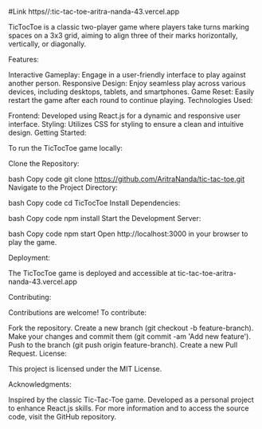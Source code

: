 #Link https//:tic-tac-toe-aritra-nanda-43.vercel.app


TicTocToe is a classic two-player game where players take turns marking spaces on a 3x3 grid, aiming to align three of their marks horizontally, vertically, or diagonally.

Features:

Interactive Gameplay: Engage in a user-friendly interface to play against another person.
Responsive Design: Enjoy seamless play across various devices, including desktops, tablets, and smartphones.
Game Reset: Easily restart the game after each round to continue playing.
Technologies Used:

Frontend: Developed using React.js for a dynamic and responsive user interface.
Styling: Utilizes CSS for styling to ensure a clean and intuitive design.
Getting Started:

To run the TicTocToe game locally:

Clone the Repository:

bash
Copy code
git clone https://github.com/AritraNanda/tic-tac-toe.git
Navigate to the Project Directory:

bash
Copy code
cd TicTocToe
Install Dependencies:

bash
Copy code
npm install
Start the Development Server:

bash
Copy code
npm start
Open http://localhost:3000 in your browser to play the game.

Deployment:

The TicTocToe game is deployed and accessible at tic-tac-toe-aritra-nanda-43.vercel.app


Contributing:

Contributions are welcome! To contribute:

Fork the repository.
Create a new branch (git checkout -b feature-branch).
Make your changes and commit them (git commit -am 'Add new feature').
Push to the branch (git push origin feature-branch).
Create a new Pull Request.
License:

This project is licensed under the MIT License.

Acknowledgments:

Inspired by the classic Tic-Tac-Toe game.
Developed as a personal project to enhance React.js skills.
For more information and to access the source code, visit the GitHub repository.
